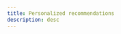 ```yaml
---
title: Personalized recommendations
description: desc
---
```


<inline-fragment platform="js" src="~/lib/analytics/fragments/js/personalize.md"></inline-fragment>